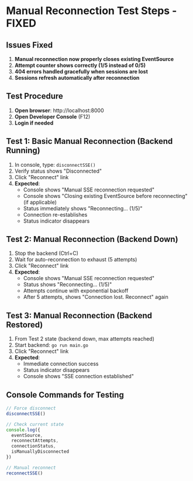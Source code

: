 # Manual Reconnection Test Steps - FIXED

## Issues Fixed
1. **Manual reconnection now properly closes existing EventSource**
2. **Attempt counter shows correctly (1/5 instead of 0/5)**
3. **404 errors handled gracefully when sessions are lost**
4. **Sessions refresh automatically after reconnection**

## Test Procedure

1. **Open browser**: http://localhost:8000
2. **Open Developer Console** (F12)
3. **Login if needed**

## Test 1: Basic Manual Reconnection (Backend Running)
1. In console, type: `disconnectSSE()`
2. Verify status shows "Disconnected"
3. Click "Reconnect" link
4. **Expected**: 
   - Console shows "Manual SSE reconnection requested"
   - Console shows "Closing existing EventSource before reconnecting" (if applicable)
   - Status immediately shows "Reconnecting... (1/5)"
   - Connection re-establishes
   - Status indicator disappears

## Test 2: Manual Reconnection (Backend Down)
1. Stop the backend (Ctrl+C)
2. Wait for auto-reconnection to exhaust (5 attempts)
3. Click "Reconnect" link
4. **Expected**:
   - Console shows "Manual SSE reconnection requested"
   - Status shows "Reconnecting... (1/5)"
   - Attempts continue with exponential backoff
   - After 5 attempts, shows "Connection lost. Reconnect" again

## Test 3: Manual Reconnection (Backend Restored)
1. From Test 2 state (backend down, max attempts reached)
2. Start backend: `go run main.go`
3. Click "Reconnect" link
4. **Expected**:
   - Immediate connection success
   - Status indicator disappears
   - Console shows "SSE connection established"

## Console Commands for Testing
```javascript
// Force disconnect
disconnectSSE()

// Check current state
console.log({
  eventSource,
  reconnectAttempts,
  connectionStatus,
  isManuallyDisconnected
})

// Manual reconnect
reconnectSSE()
```